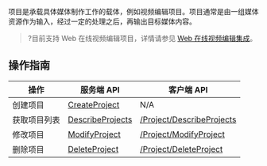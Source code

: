 项目是承载具体媒体制作工作的载体，例如视频编辑项目。项目通常是由一组媒体资源作为输入，经过一定的处理之后，再输出目标媒体内容。
>?目前支持 Web 在线视频编辑项目，详情请参见 [Web 在线视频编辑集成](https://cloud.tencent.com/document/product/1156/50858)。

<!-- **项目**是云剪的剪辑工程，项目中包含着引用的素材和编辑数据。用户进入项目中可以对素材进行编辑，实时预览编辑的效果，并支持将项目导出成视频。项目的类型决定编辑的内容，目前仅支持视频编辑项目，后续会扩展更多的类型，满足用户不同场景的剪辑需求。

## 项目类别
**视频编辑项目**：视频编辑项目是最常见的编辑类项目，主要用途是将视频素材进行加工，如裁剪、合成，也可以添加背景音乐及文字动态等效果。 -->

## 操作指南
| 操作         | 服务端 API                                                                | 客户端 API |
| ------------ | ------------------------------------------------------------------------- | ---------- |
| 创建项目     | [CreateProject](https://cloud.tencent.com/document/product/1156/40350)    | N/A       |
| 获取项目列表 | [DescribeProjects](https://cloud.tencent.com/document/product/1156/40348) | [/Project/DescribeProjects](https://cloud.tencent.com/document/product/1156/51437)       |
| 修改项目     | [ModifyProject](https://cloud.tencent.com/document/product/1156/40347)    | [/Project/ModifyProject](https://cloud.tencent.com/document/product/1156/51436)       |
| 删除项目     | [DeleteProject](https://cloud.tencent.com/document/product/1156/40349)    | [/Project/DeleteProject](https://cloud.tencent.com/document/product/1156/51435)       |

<!-- **视频编辑项目操作**：
- [导入项目素材](/document/product/1156/40352)
- [导出视频编辑项目](/document/product/1156/40353)
  -->
 
